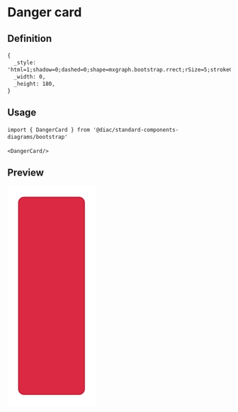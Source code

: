 # Danger card

## Definition

```
{
  _style: 'html=1;shadow=0;dashed=0;shape=mxgraph.bootstrap.rrect;rSize=5;strokeColor=#BA2239;html=1;whiteSpace=wrap;fillColor=#DB2843;fontColor=#ffffff;verticalAlign=bottom;align=left;spacing=20;spacingBottom=0;fontSize=14;',
  _width: 0,
  _height: 180,
}
```

## Usage

```
import { DangerCard } from '@diac/standard-components-diagrams/bootstrap'

<DangerCard/>
```

## Preview

<img src="./danger-card.png" width="200"/>
